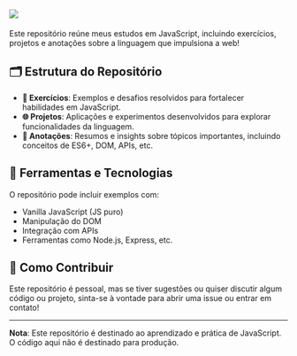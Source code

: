 <h1>  <img src="https://skillicons.dev/icons?i=nodejs,javascript,html,css" /> </h1>

Este repositório reúne meus estudos em JavaScript, incluindo exercícios, projetos e anotações sobre a linguagem que impulsiona a web!

## 🗂️ Estrutura do Repositório

- **📗 Exercícios**: Exemplos e desafios resolvidos para fortalecer habilidades em JavaScript.
- **🌐 Projetos**: Aplicações e experimentos desenvolvidos para explorar funcionalidades da linguagem.
- **📝 Anotações**: Resumos e insights sobre tópicos importantes, incluindo conceitos de ES6+, DOM, APIs, etc.

## 🔧 Ferramentas e Tecnologias

O repositório pode incluir exemplos com:
- Vanilla JavaScript (JS puro)
- Manipulação do DOM
- Integração com APIs
- Ferramentas como Node.js, Express, etc.

## 🤝 Como Contribuir

Este repositório é pessoal, mas se tiver sugestões ou quiser discutir algum código ou projeto, sinta-se à vontade para abrir uma issue ou entrar em contato!


---

**Nota**: Este repositório é destinado ao aprendizado e prática de JavaScript. O código aqui não é destinado para produção.

